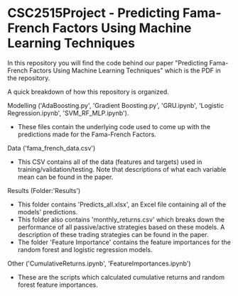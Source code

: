 # CSC2515Project - Predicting Fama-French Factors Using Machine Learning Techniques

In this repository you will find the code behind our paper "Predicting Fama-French Factors Using Machine Learning Techniques" which is the PDF in the repository.

A quick breakdown of how this repository is organized.

Modelling ('AdaBoosting.py', 'Gradient Boosting.py', 'GRU.ipynb', 'Logistic Regression.ipynb', 'SVM_RF_MLP.ipynb').
- These files contain the underlying code used to come up with the predictions made for the Fama-French Factors.

Data ('fama_french_data.csv')
- This CSV contains all of the data (features and targets) used in training/validation/testing. Note that descriptions of what each variable mean can be found in the paper.

Results (Folder:'Results')
- This folder contains 'Predicts_all.xlsx', an Excel file containing all of the models' predictions.
- This folder also contains 'monthly_returns.csv' which breaks down the performance of all passive/active strategies based on these models. A description of these trading strategies can be found in the paper.
- The folder 'Feature Importance' contains the feature importances for the random forest and logistic regression models.

Other ('CumulativeReturns.ipynb', 'FeatureImportances.ipynb')
- These are the scripts which calculated cumulative returns and random forest feature importances.
